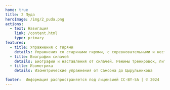 ```yaml
---
home: true
title: 2 Пуда
heroImage: /img/2_puda.png
actions:
  - text: Навигация
    link: /content.html
    type: primary
features:
  - title: Упражнения с гирями
    details: Упражнения со стариными гирями, с соревновательными и нестандартными
  - title: Биографии силачей
    details: Биографии и наставления от силачей. Режимы тренировок, питание и образ жизни
  - title: Изометрика
    details: Изометрические упражнения от Самсона до Цырульникова

footer:  Информация распространяется под лицензией CC-BY-SA | © 2024
---
```


[default-theme-home]: https://vuejs.press/reference/default-theme/frontmatter.html#home-page
